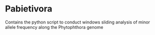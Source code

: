# Pabietivora
Contains the python script to conduct windows sliding analysis of minor allele frequency along the Phytophthora genome 
